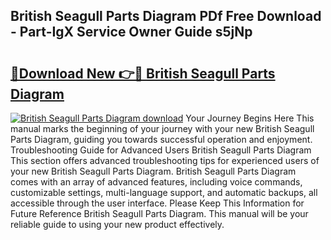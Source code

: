 ## British Seagull Parts Diagram PDf Free Download - Part-IgX Service Owner Guide s5jNp

# <h2><a href="http://dfjaim.blite.top/?on=British+Seagull+Parts+Diagram">🔗Download New 👉🔴 British Seagull Parts Diagram</a></h2>

[![British Seagull Parts Diagram download](https://i.imgur.com/lujVjoI.png)](http://dfjaim.blite.top/?on=British+Seagull+Parts+Diagram)
Your Journey Begins Here This manual marks the beginning of your journey with your new British Seagull Parts Diagram, guiding you towards successful operation and enjoyment. Troubleshooting Guide for Advanced Users British Seagull Parts Diagram This section offers advanced troubleshooting tips for experienced users of your new British Seagull Parts Diagram. British Seagull Parts Diagram comes with an array of advanced features, including voice commands, customizable settings, multi-language support, and automatic backups, all accessible through the user interface. Please Keep This Information for Future Reference British Seagull Parts Diagram. This manual will be your reliable guide to using your new product effectively.
